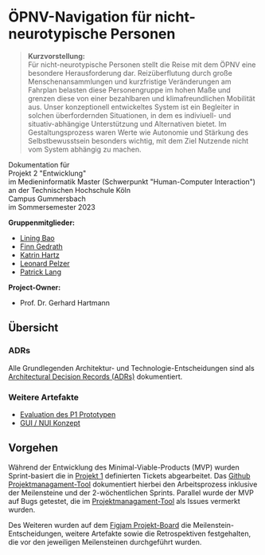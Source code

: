 # ÖPNV-Navigation für nicht-neurotypische Personen

> **Kurzvorstellung:** \
> Für nicht-neurotypische Personen stellt die Reise mit dem ÖPNV eine besondere Herausforderung dar. Reizüberflutung durch große Menschenansammlungen und kurzfristige Veränderungen am Fahrplan belasten diese Personengruppe im hohen Maße und grenzen diese von einer bezahlbaren und klimafreundlichen Mobilität aus. Unser konzeptionell entwickeltes System ist ein Begleiter in solchen überfordernden Situationen, in dem es indiviuell- und situativ-abhängige Unterstützung und Alternativen bietet. Im Gestaltungsprozess waren Werte wie Autonomie und Stärkung des Selbstbewusstsein besonders wichtig, mit dem Ziel Nutzende nicht vom System abhängig zu machen.

Dokumentation für \
Projekt 2 "Entwicklung" \
im Medieninformatik Master (Schwerpunkt "Human-Computer Interaction") \
an der Technischen Hochschule Köln \
Campus Gummersbach \
im Sommersemester 2023

**Gruppenmitglieder:**
- [Lining Bao](mailto:lining.bao@smail.th-koeln.de)
- [Finn Gedrath](mailto:finn_nils.gedrath@smail.th-koeln.de)
- [Katrin Hartz](mailto:katrin.hartz@smail.th-koeln.de)
- [Leonard Pelzer](mailto:leonard.pelzer@smail.th-koeln.de)
- [Patrick Lang](mailto:patrick_raul.lang@smail.th-koeln.de)

**Project-Owner:**
- Prof. Dr. Gerhard Hartmann

## Übersicht

### ADRs
Alle Grundlegenden Architektur- und Technologie-Entscheidungen sind als [Architectural Decision Records (ADRs)](./adrs/README.md) dokumentiert.

### Weitere Artefakte
- [Evaluation des P1 Prototypen](https://github.com/neuro-inclusive-transit/development/blob/main/artefakte/evaluation.md)
- [GUI / NUI Konzept](https://github.com/neuro-inclusive-transit/development/blob/main/artefakte/gui-nui-konzepte.md)


## Vorgehen
Während der Entwicklung des Minimal-Viable-Products (MVP) wurden Sprint-basiert die in [Projekt 1](https://neuro-inclusive-transit.github.io/vision-concept/) definierten Tickets abgearbeitet. Das [Github Projektmanagament-Tool](https://github.com/orgs/neuro-inclusive-transit/projects/1) dokumentiert hierbei den Arbeitsprozess inklusive der Meilensteine und der 2-wöchentlichen Sprints. Parallel wurde der MVP auf Bugs getestet, die im  [Projektmanagament-Tool](https://github.com/orgs/neuro-inclusive-transit/projects/1) als Issues vermerkt wurden.

Des Weiteren wurden auf dem [Figjam Projekt-Board](https://www.figma.com/file/YXBqSf42uMzAjgqV4KJmEO/P2-%E2%80%93-Projekt-Board?type=whiteboard&node-id=0%3A1&t=XzQ7t1NdZIV06Bmp-1) die Meilenstein-Entscheidungen, weitere Artefakte sowie die Retrospektiven festgehalten, die vor den jeweiligen Meilensteinen durchgeführt wurden. 
